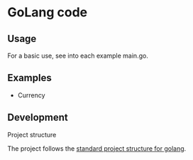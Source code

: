 # GoLang code

## Usage
For a basic use, see into each example main.go.

## Examples
- Currency 

## Development
Project structure

The project follows the [standard project structure for golang](https://github.com/golang-standards/project-layout).
